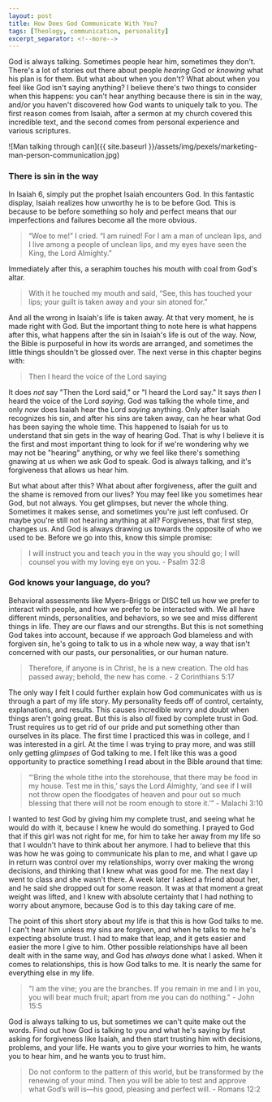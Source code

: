 ```yaml
---
layout: post
title: How Does God Communicate With You?
tags: [Theology, communication, personality]
excerpt_separator: <!--more-->
---
```


God is always talking. Sometimes people hear him, sometimes they don't. There's a lot of stories out there about people *hearing* God or *knowing* what his plan is for them. But what about when you don't? What about when you feel like God isn't saying anything? I believe there's two things to consider when this happens: you can't hear anything because there is sin in the way, and/or you haven't discovered how God wants to uniquely talk to you. The first reason comes from Isaiah, after a sermon at my church covered this incredible text, and the second comes from personal experience and various scriptures.
<!--more-->

![Man talking through can]({{ site.baseurl }}/assets/img/pexels/marketing-man-person-communication.jpg)

### There is sin in the way

In Isaiah 6, simply put the prophet Isaiah encounters God. In this fantastic display, Isaiah realizes how unworthy he is to be before God. This is because to be before something so holy and perfect means that our imperfections and failures become all the more obvious.

>“Woe to me!” I cried. “I am ruined! For I am a man of unclean lips, and I live among a people of unclean lips, and my eyes have seen the King, the Lord Almighty.”

Immediately after this, a seraphim touches his mouth with coal from God's altar.

>With it he touched my mouth and said, “See, this has touched your lips; your guilt is taken away and your sin atoned for.”

And all the wrong in Isaiah's life is taken away. At that very moment, he is made right with God. But the important thing to note here is what happens after this, what happens after the sin in Isaiah's life is out of the way. Now, the Bible is purposeful in how its words are arranged, and sometimes the little things shouldn't be glossed over. The next verse in this chapter begins with:

>Then I heard the voice of the Lord saying

It does *not* say "Then the Lord said," or "I heard the Lord say." It says *then* I heard the voice of the Lord *saying*. God was talking the whole time, and only *now* does Isaiah hear the Lord *saying* anything. Only after Isaiah recognizes his sin, and after his sins are taken away, can he hear what God has been saying the whole time. This happened to Isaiah for us to understand that sin gets in the way of hearing God. That is why I believe it is the first and most important thing to look for if we're wondering why we may not be "hearing" anything, or why we feel like there's something gnawing at us when we ask God to speak. God is always talking, and it's forgiveness that allows us hear him.

But what about after this? What about after forgiveness, after the guilt and the shame is removed from our lives? You may feel like you sometimes hear God, but not always. You get glimpses, but never the whole thing. Sometimes it makes sense, and sometimes you're just left confused. Or maybe you're still not hearing anything at all? Forgiveness, that first step, changes us. And God is always drawing us towards the opposite of who we used to be. Before we go into this, know this simple promise:

>I will instruct you and teach you in the way you should go; I will counsel you with my loving eye on you. - Psalm 32:8

### God knows your language, do you?

Behavioral assessments like Myers–Briggs or DISC tell us how we prefer to interact with people, and how we prefer to be interacted with. We all have different minds, personalities, and behaviors, so we see and miss different things in life. They are our flaws and our strengths. But this is not something God takes into account, because if we approach God blameless and with forgiven sin, he's going to talk to us in a whole new way, a way that isn't concerned with our pasts, our personalities, or our human nature.

>Therefore, if anyone is in Christ, he is a new creation. The old has passed away; behold, the new has come. - 2 Corinthians 5:17

The only way I felt I could further explain how God communicates with us is through a part of my life story. My personality feeds off of control, certainty, explanations, and results. This causes incredible worry and doubt when things aren't going great. But this is also *all* fixed by complete trust in God. Trust requires us to get rid of our pride and put something other than ourselves in its place. The first time I practiced this was in college, and I was interested in a girl. At the time I was trying to pray more, and was still only getting *glimpses* of God talking to me. I felt like this was a good opportunity to practice something I read  about in the Bible around that time:

>“‘Bring the whole tithe into the storehouse, that there may be food in my house. Test me in this,’ says the Lord Almighty, ‘and see if I will not throw open the floodgates of heaven and pour out so much blessing that there will not be room enough to store it.’” - Malachi 3:10

I wanted to *test* God by giving him my complete trust, and seeing what he would do with it, because I knew he would do something. I prayed to God that if this girl was not right for me, for him to take her away from my life so that I wouldn't have to think about her anymore. I had to believe that this was how he was going to communicate his plan to me, and what I gave up in return was control over my relationships, worry over making the wrong decisions, and thinking that I knew what was good for me. The next day I went to class and she wasn't there. A week later I asked a friend about her, and he said she dropped out for some reason. It was at that moment a great weight was lifted, and I knew with absolute certainty that I had nothing to worry about anymore, because God is to this day taking care of me.

The point of this short story about my life is that this is how God talks to me. I can't hear him unless my sins are forgiven, and when he talks to me he's expecting absolute trust. I had to make that leap, and it gets easier and easier the more I give to him. Other possible relationships have all been dealt with in the same way, and God has *always* done what I asked. When it comes to relationships, this is how God talks to me. It is nearly the same for everything else in my life.

>"I am the vine; you are the branches. If you remain in me and I in you, you will bear much fruit; apart from me you can do nothing." - John 15:5

God is always talking to us, but sometimes we can't quite make out the words. Find out how God is talking to you and what he's saying by first asking for forgiveness like Isaiah, and then start trusting him with decisions, problems, and your life. He wants you to give your worries to him, he wants you to hear him, and he wants you to trust him.

>Do not conform to the pattern of this world, but be transformed by the renewing of your mind. Then you will be able to test and approve what God’s will is—his good, pleasing and perfect will. - Romans 12:2
